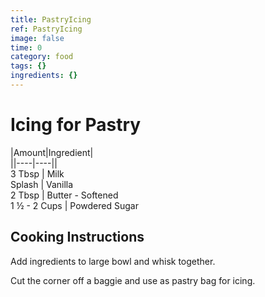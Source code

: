 ```yaml
---
title: PastryIcing
ref: PastryIcing
image: false
time: 0
category: food
tags: {}
ingredients: {}
---
```

# Icing for Pastry  
  
|Amount|Ingredient|  
||----|----||  
3 Tbsp | Milk  
Splash | Vanilla  
2 Tbsp | Butter - Softened  
1 ½ - 2 Cups | Powdered Sugar  
  
## Cooking Instructions  
Add ingredients to large bowl and whisk together.  
  
Cut the corner off a baggie and use as pastry bag for icing.  
  